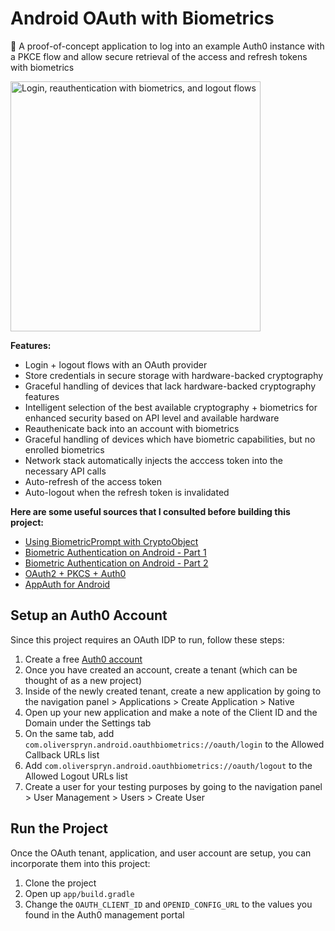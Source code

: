 # Android OAuth with Biometrics

🔐 A proof-of-concept application to log into an example Auth0 instance with a PKCE flow and allow secure retrieval of the access and refresh tokens with biometrics

<img src=".docs/demo.gif" alt="Login, reauthentication with biometrics, and logout flows" width="400" />

**Features:**

- Login + logout flows with an OAuth provider
- Store credentials in secure storage with hardware-backed cryptography
- Graceful handling of devices that lack hardware-backed cryptography features
- Intelligent selection of the best available cryptography + biometrics for enhanced security based on API level and available hardware
- Reauthenicate back into an account with biometrics
- Graceful handling of devices which have biometric capabilities, but no enrolled biometrics
- Network stack automatically injects the acccess token into the necessary API calls
- Auto-refresh of the access token
- Auto-logout when the refresh token is invalidated

**Here are some useful sources that I consulted before building this project:**

- [Using BiometricPrompt with CryptoObject](https://medium.com/androiddevelopers/using-biometricprompt-with-cryptoobject-how-and-why-aace500ccdb7)
- [Biometric Authentication on Android - Part 1](https://medium.com/androiddevelopers/biometric-authentication-on-android-part-1-264523bce85d)
- [Biometric Authentication on Android - Part 2](https://medium.com/androiddevelopers/biometric-authentication-on-android-part-2-bc4d0dae9863)
- [OAuth2 + PKCS + Auth0](https://medium.com/geekculture/implement-oauth2-pkce-in-swift-9bdb58873957)
- [AppAuth for Android](https://github.com/openid/AppAuth-Android)

## Setup an Auth0 Account

Since this project requires an OAuth IDP to run, follow these steps:

1. Create a free [Auth0 account](https://auth0.com/)
1. Once you have created an account, create a tenant (which can be thought of as a new project)
1. Inside of the newly created tenant, create a new application by going to the navigation panel &gt; Applications &gt; Create Application &gt; Native
1. Open up your new application and make a note of the Client ID and the Domain under the Settings tab
1. On the same tab, add `com.oliverspryn.android.oauthbiometrics://oauth/login` to the Allowed Callback URLs list
1. Add `com.oliverspryn.android.oauthbiometrics://oauth/logout` to the Allowed Logout URLs list
1. Create a user for your testing purposes by going to the navigation panel &gt; User Management &gt; Users &gt; Create User

## Run the Project

Once the OAuth tenant, application, and user account are setup, you can incorporate them into this project:

1. Clone the project
1. Open up `app/build.gradle`
1. Change the `OAUTH_CLIENT_ID` and `OPENID_CONFIG_URL` to the values you found in the Auth0 management portal
